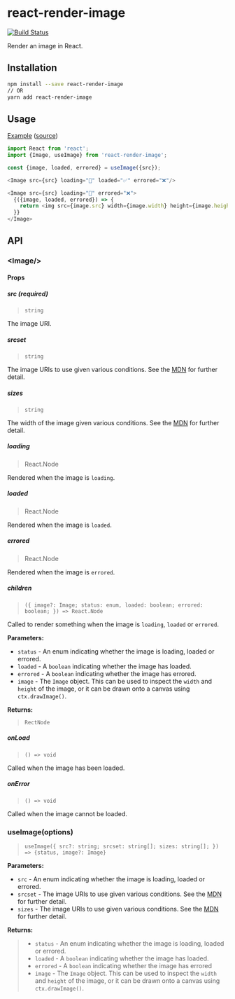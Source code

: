 # react-render-image

[![Build Status](https://travis-ci.org/jameslnewell/react-render-image.svg?branch=master)](https://travis-ci.org/jameslnewell/react-render-image)

Render an image in React.

## Installation

```bash
npm install --save react-render-image
// OR
yarn add react-render-image
```

## Usage

[Example](https://jameslnewell.github.io/react-render-image/) ([source](https://github.com/jameslnewell/react-render-image/blob/master/example/App.js))

```js
import React from 'react';
import {Image, useImage} from 'react-render-image';

const {image, loaded, errored} = useImage({src});

<Image src={src} loading="🔄" loaded="✅" errored="❌"/>

<Image src={src} loading="🔄" errored="❌">
  {({image, loaded, errored}) => {
    return <img src={image.src} width={image.width} height={image.height}/>;
  }}
</Image>
```

## API

### &lt;Image/&gt;

#### Props

##### src (required)

> `string`

The image URI.

##### srcset

> `string`

The image URIs to use given various conditions. See the [MDN](https://developer.mozilla.org/en-US/docs/Web/API/HTMLImageElement/srcset) for further detail.

##### sizes

> `string`

The width of the image given various conditions. See the [MDN](https://developer.mozilla.org/en-US/docs/Web/API/HTMLImageElement/sizes) for further detail.

##### loading

> React.Node

Rendered when the image is `loading`.

##### loaded

> React.Node

Rendered when the image is `loaded`.

##### errored

> React.Node

Rendered when the image is `errored`.

##### children

> `({ image?: Image; status: enum, loaded: boolean; errored: boolean; }) => React.Node`

Called to render something when the image is `loading`, `loaded` or `errored`.

**Parameters:**

* `status` - An enum indicating whether the image is loading, loaded or errored.
* `loaded` - A `boolean` indicating whether the image has loaded.
* `errored` - A `boolean` indicating whether the image has errored.
* `image` - The `Image` object. This can be used to inspect the `width` and `height` of the image, or it can be drawn onto a canvas using `ctx.drawImage()`.

**Returns:**

> `RectNode`

##### onLoad

> `() => void`

Called when the image has been loaded.

##### onError

> `() => void`

Called when the image cannot be loaded.

### useImage(options)

> `useImage({ src?: string; srcset: string[]; sizes: string[]; }) => {status, image?: Image}`

**Parameters:**

* `src` - An enum indicating whether the image is loading, loaded or errored.
* `srcset` - The image URIs to use given various conditions. See the [MDN](https://developer.mozilla.org/en-US/docs/Web/API/HTMLImageElement/srcset) for further detail.
* `sizes` - The image URIs to use given various conditions. See the [MDN](https://developer.mozilla.org/en-US/docs/Web/API/HTMLImageElement/sizes) for further detail.

**Returns:**

> * `status` - An enum indicating whether the image is loading, loaded or errored.
> * `loaded` - A `boolean` indicating whether the image has loaded.
> * `errored` - A `boolean` indicating whether the image has errored
> * `image` - The `Image` object. This can be used to inspect the `width` and `height` of the image, or it can be drawn onto a canvas using `ctx.drawImage()`.

